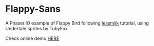 # Flappy-Sans
A Phaser.IO example of Flappy Bird following <a href="http://www.lessmilk.com">lessmilk</a> tutorial, using Undertale sprites by TobyFox. 

Check online demo <a href="http://mblodorn.github.io/">HERE</a>